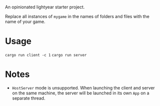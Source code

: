 An opinionated lightyear starter project.

Replace all instances of `mygame` in the names of folders and files with the name of your game. 

# Usage

`cargo run client -c 1`
`cargo run server`

# Notes

- `HostServer` mode is unsupported. When launching the client and server on the same machine, the server will be launched in its own `App` on a separate thread.
